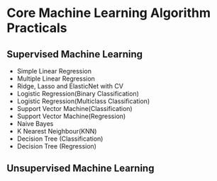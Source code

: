 # Core Machine Learning Algorithm Practicals
## **Supervised Machine Learning**
  - Simple Linear Regression
  - Multiple Linear Regression
  - Ridge, Lasso and ElasticNet with CV
  - Logistic Regression(Binary Classification)
  - Logistic Regression(Multiclass Classification)
  - Support Vector Machine(Classification)
  - Support Vector Machine(Regression)
  - Naive Bayes
  - K Nearest Neighbour(KNN)
  - Decision Tree (Classification)
  - Decision Tree (Regression)
  
## **Unsupervised Machine Learning**
